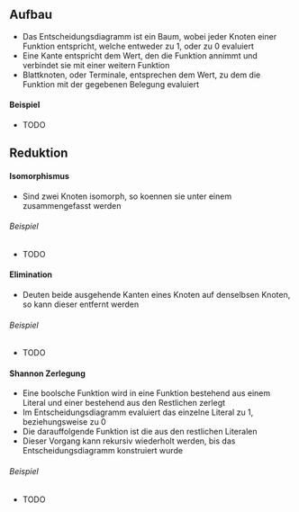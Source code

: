 ## Aufbau
- Das Entscheidungsdiagramm ist ein Baum, wobei jeder Knoten einer Funktion entspricht, welche entweder zu 1, oder zu 0 evaluiert
- Eine Kante entspricht dem Wert, den die Funktion annimmt und verbindet sie mit einer weitern Funktion
- Blattknoten, oder Terminale, entsprechen dem Wert, zu dem die Funktion mit der gegebenen Belegung evaluiert
#### Beispiel
- TODO
## Reduktion
#### Isomorphismus
- Sind zwei Knoten isomorph, so koennen sie unter einem zusammengefasst werden
###### Beispiel
- TODO
#### Elimination
- Deuten beide ausgehende Kanten eines Knoten auf denselbsen Knoten, so kann dieser entfernt werden
###### Beispiel
- TODO
#### Shannon Zerlegung
- Eine boolsche Funktion wird in eine Funktion bestehend aus einem Literal und einer bestehend aus den Restlichen zerlegt
- Im Entscheidungsdiagramm evaluiert das einzelne Literal zu 1, beziehungsweise zu 0
- Die darauffolgende Funktion ist die aus den restlichen Literalen
- Dieser Vorgang kann rekursiv wiederholt werden, bis das Entscheidungsdiagramm konstruiert wurde
###### Beispiel
- TODO